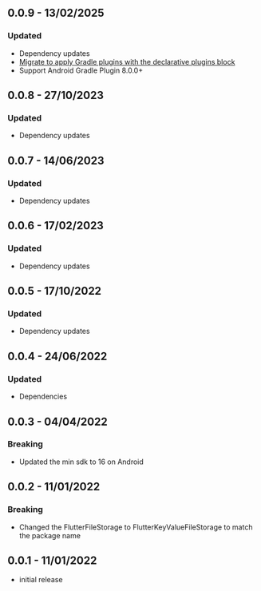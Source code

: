 ## 0.0.9 - 13/02/2025
### Updated
* Dependency updates
* [Migrate to apply Gradle plugins with the declarative plugins block](https://docs.flutter.dev/release/breaking-changes/flutter-gradle-plugin-apply)
* Support Android Gradle Plugin 8.0.0+

## 0.0.8 - 27/10/2023
### Updated
* Dependency updates

## 0.0.7 - 14/06/2023
### Updated
* Dependency updates

## 0.0.6 - 17/02/2023
### Updated
* Dependency updates

## 0.0.5 - 17/10/2022
### Updated
* Dependency updates

## 0.0.4 - 24/06/2022
### Updated
* Dependencies

## 0.0.3 - 04/04/2022
### Breaking
* Updated the min sdk to 16 on Android

## 0.0.2 - 11/01/2022
### Breaking
* Changed the FlutterFileStorage to FlutterKeyValueFileStorage to match the package name

## 0.0.1 - 11/01/2022
* initial release